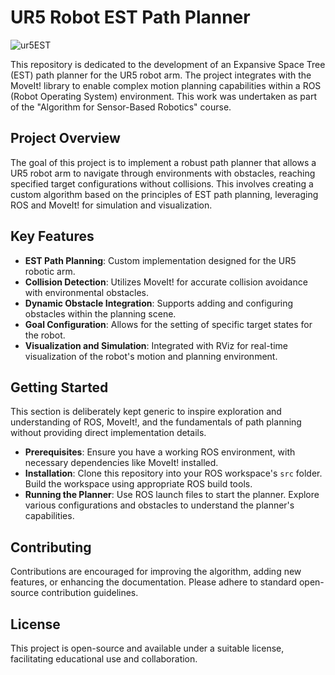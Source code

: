 
# UR5 Robot EST Path Planner
![ur5EST](https://github.com/Seyi-roboticist/OluwaseyiR.github.io/assets/143431845/cdd1d19e-3765-42c3-9cce-d4a27d502e23)

This repository is dedicated to the development of an Expansive Space Tree (EST) path planner for the UR5 robot arm. The project integrates with the MoveIt! library to enable complex motion planning capabilities within a ROS (Robot Operating System) environment. This work was undertaken as part of the "Algorithm for Sensor-Based Robotics" course.

## Project Overview

The goal of this project is to implement a robust path planner that allows a UR5 robot arm to navigate through environments with obstacles, reaching specified target configurations without collisions. This involves creating a custom algorithm based on the principles of EST path planning, leveraging ROS and MoveIt! for simulation and visualization.

## Key Features

- **EST Path Planning**: Custom implementation designed for the UR5 robotic arm.
- **Collision Detection**: Utilizes MoveIt! for accurate collision avoidance with environmental obstacles.
- **Dynamic Obstacle Integration**: Supports adding and configuring obstacles within the planning scene.
- **Goal Configuration**: Allows for the setting of specific target states for the robot.
- **Visualization and Simulation**: Integrated with RViz for real-time visualization of the robot's motion and planning environment.

## Getting Started

This section is deliberately kept generic to inspire exploration and understanding of ROS, MoveIt!, and the fundamentals of path planning without providing direct implementation details.

- **Prerequisites**: Ensure you have a working ROS environment, with necessary dependencies like MoveIt! installed.
- **Installation**: Clone this repository into your ROS workspace's `src` folder. Build the workspace using appropriate ROS build tools.
- **Running the Planner**: Use ROS launch files to start the planner. Explore various configurations and obstacles to understand the planner's capabilities.

## Contributing

Contributions are encouraged for improving the algorithm, adding new features, or enhancing the documentation. Please adhere to standard open-source contribution guidelines.

## License

This project is open-source and available under a suitable license, facilitating educational use and collaboration.

